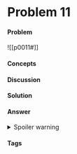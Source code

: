 # Problem 11
#### Problem
![[p0011#]]
#### Concepts
#### Discussion
#### Solution
#### Answer
<details><summary>Spoiler warning</summary>$ANSWER</details>


#### Tags